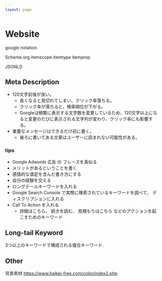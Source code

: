```yaml
---
layout: page
---
```


# Website


google notation

Scheme.org
itemscope
itemtype
itemprop

JSONLD


## Meta Description

* 120文字前後が良い。
    * 長くなると見切れてしまい、クリック率落ちる。
    * クリック率が落ちると、検索順位が下がる。
    * Googleは頻繁に表示する文字数を変更しているため、120文字以上になると変更のたびに表示される文字列が変わり、クリック率にも影響する。
* 重要なメッセージはできるだけ前に書く。
    * 後ろに書いてある文章はユーザーに読まれない可能性がある。

### tips

* Google Adwords 広告 の フレーズを真似る
* メリットがあるということを書く
* 感情的な満足を含んだ書き方にする
* 自分の経験を交える
* ロングテールキーワードを入れる
* Google Search Console で実際に検索されているキーワードを調べて、 ディスクリプションに入れる
* Call To Action を入れる
    * 詳細はこちら、 続きを読む、 見積もりはこちら などのアクションを起こすためのキーワード

## Long-tail Keyword

3つ以上のキーワードで構成される複合キーワード.



## Other

背景素材 https://www.haikei-free.com/color/index2.php
